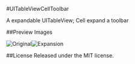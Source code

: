 #UITableViewCellToolbar

A expandable UITableView; Cell expand a toolbar

##Preview Images

![Original](https://raw.github.com/miclle/UITableViewCellToolbar/master/preview-original.png)![Expansion](https://raw.github.com/miclle/UITableViewCellToolbar/master/preview-expansion.png)

##License
Released under the MIT license.
